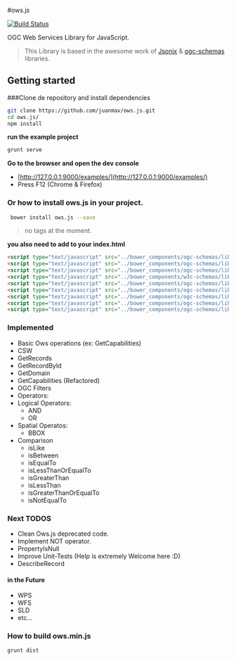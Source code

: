 #ows.js

[![Build Status](https://travis-ci.org/OSGeo/ows.js.png?branch=master)](https://travis-ci.org/OSGeo/ows.js)

OGC Web Services Library for JavaScript.

> This Library is based in the awesome work of [Jsonix](https://github.com/highsource/jsonix) & [ogc-schemas](https://github.com/highsource/ogc-schemas) libraries.

## Getting started

###Clone de repository and install dependencies

```bash
git clone https://github.com/juanmav/ows.js.git
cd ows.js/
npm install
```

**run the example project**
```bash
grunt serve
```

**Go to the browser and open the dev console**

- [http://127.0.0.1:9000/examples/](http://127.0.0.1:9000/examples/)
- Press F12 (Chrome & Firefox)


### Or how to install ows.js in your project.

```bash
 bower install ows.js --save
```

> no tags at the moment.

**you also need to add to your index.html**

```html
<script type="text/javascript" src="../bower_components/ogc-schemas/lib/OWS_1_0_0.js"></script>
<script type="text/javascript" src="../bower_components/ogc-schemas/lib/DC_1_1.js"></script>
<script type="text/javascript" src="../bower_components/ogc-schemas/lib/DCT.js"></script>
<script type="text/javascript" src="../bower_components/w3c-schemas/lib/XLink_1_0.js"></script>
<script type="text/javascript" src="../bower_components/ogc-schemas/lib/CSW_2_0_2.js"></script>
<script type="text/javascript" src="../bower_components/ogc-schemas/lib/Filter_1_1_0.js"></script>
<script type="text/javascript" src="../bower_components/ogc-schemas/lib/GML_3_1_1.js"></script>
<script type="text/javascript" src="../bower_components/ogc-schemas/lib/SMIL_2_0_Language.js"></script>
<script type="text/javascript" src="../bower_components/ogc-schemas/lib/SMIL_2_0.js"></script>
```


### Implemented

- Basic Ows operations (ex: GetCapabilities)
- CSW
 - GetRecords
 - GetRecordById
 - GetDomain
 - GetCapabilities (Refactored)
- OGC Filters
 - Operators:
  - Logical Operators:
    - AND
    - OR
  - Spatial Operatos:
    - BBOX
  - Comparison
    - isLike
    - isBetween
    - isEqualTo
    - isLessThanOrEqualTo
    - isGreaterThan
    - isLessThan
    - isGreaterThanOrEqualTo
    - isNotEqualTo


### Next TODOS

- Clean Ows.js deprecated code.
- Implement NOT operator.
- PropertyIsNull
- Improve Unit-Tests (Help is extremely Welcome here :D)
- DescribeRecord

#### in the Future

- WPS
- WFS
- SLD
- etc...

### How to build ows.min.js

```bash
grunt dist
```

